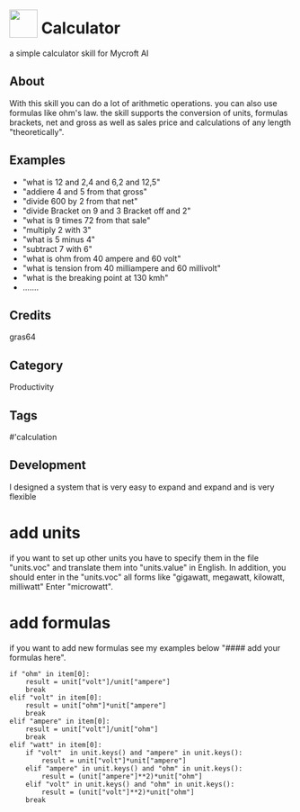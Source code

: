 # <img src='https://raw.githack.com/FortAwesome/Font-Awesome/master/svgs/solid/calculator.svg' card_color='#000000' width='50' height='50' style='vertical-align:bottom'/> Calculator
a simple calculator skill for Mycroft AI

## About
With this skill you can do a lot of arithmetic operations. you can also use formulas like ohm's law. the skill supports the conversion of units, formulas brackets, net and gross as well as sales price and calculations of any length "theoretically".

## Examples
* "what is 12 and 2,4 and 6,2 and 12,5"
* "addiere 4 and 5 from that gross" 
* "divide 600 by 2 from that net"
* "divide Bracket on 9 and 3 Bracket off and 2"
* "what is 9 times 72 from that sale"
* "multiply 2 with 3"
* "what is 5 minus 4"
* "subtract 7 with 6"
* "what is ohm from 40 ampere and 60 volt"
* "what is tension from 40 milliampere and 60 millivolt"
* "what is the breaking point at 130 kmh"
* ....... 

## Credits
gras64

## Category
Productivity

## Tags
#'calculation

## Development
I designed a system that is very easy to expand and expand and is very flexible

# add units
if you want to set up other units you have to specify them in the file "units.voc" and translate them into "units.value" in English. In addition, you should enter in the "units.voc" all forms like "gigawatt, megawatt, kilowatt, milliwatt" Enter "microwatt".

# add formulas
if you want to add new formulas see my examples below "#### add your formulas here".

    if "ohm" in item[0]:
        result = unit["volt"]/unit["ampere"]
        break
    elif "volt" in item[0]:
        result = unit["ohm"]*unit["ampere"]
        break
    elif "ampere" in item[0]:
        result = unit["volt"]/unit["ohm"]
        break
    elif "watt" in item[0]:
        if "volt"  in unit.keys() and "ampere" in unit.keys():
            result = unit["volt"]*unit["ampere"]
        elif "ampere" in unit.keys() and "ohm" in unit.keys():
            result = (unit["ampere"]**2)*unit["ohm"]
        elif "volt" in unit.keys() and "ohm" in unit.keys():
            result = (unit["volt"]**2)*unit["ohm"]
        break

